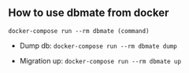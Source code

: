 ## How to use dbmate from docker

`docker-compose run --rm dbmate (command)`

- Dump db:
`docker-compose run --rm dbmate dump`

- Migration up:
`docker-compose run --rm dbmate up`
